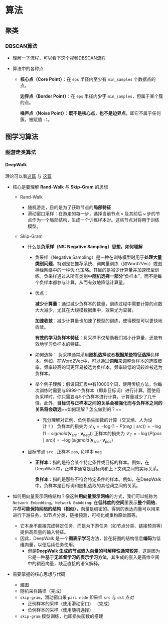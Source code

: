 # 算法

## 聚类

### DBSCAN算法

* 理解一下流程，可以看下这个视频[DBSCAN流程](https://www.bilibili.com/video/BV17L4y147W2/?spm_id_from=333.337.search-card.all.click&vd_source=56ba8a8ec52809c81ce429c827dc30ab)

* 算法中的各种点

  * **核心点（Core Point）**：在 `eps` 半径内至少有 `min_samples` 个数据点的点。

    **边界点（Border Point）**：在 `eps` 半径内**少于** `min_samples`，但属于某个簇的点。

    **噪声点（Noise Point）**：**既不是核心点，也不是边界点**，即它不属于任何簇，被赋值 `-1`。

## 图学习算法

### 图游走类算法

#### DeepWalk

理论可以看[这篇](https://zhuanlan.zhihu.com/p/56380812) 与 [这篇](https://zhuanlan.zhihu.com/p/397710211)

* 核心是要理解 **Rand-Walk**  与 **Skip-Gram** 的思想

  * Rand-Walk

    * 随机游走，目的是为了获取节点的**局部特征**
    * 滑动窗口采样：在游走的每一步，选择当前节点 `v` 及其前后 `w` 步的节点作为一个局部结构，生成一个训练样本对。这些节点对将用于训练模型。

  * Skip-Gram

    * 什么是**负采样（NS: Negative Sampling）思想，如何理解**

      * 负采样（Negative Sampling）是一种在训练模型时用于**处理大量类别问题**，特别是在推荐系统、词向量训练（如Word2Vec）或图神经网络中的一种优	化策略。其目的是减少计算量并加速模型训练。负采样通过从所有类别中**随机选择一部分**“负样本”，而不是每个负样本都参与计算，从而有效地降低计算量。

      * 优点：

        **减少计算量**：通过减少负样本的数量，训练过程中需要计算的点数大大减少，尤其在大规模数据集中，效果尤为显著。

        **加速收敛**：减少计算量也加速了模型的训练，使得模型可以更快地收敛。

        **有效的学习负样本特征**：负采样不仅帮助我们减小计算量，还能有效地学习负样本的特征。

      * 如何选择：
        负采样通常采用**随机选择**或者**根据某些特征选择**负样本。例如，在Word2Vec中，可以通过**词频**来调整负样本的选取概率，频率较高的词更容易被选为负样本，频率较低的词较难被选为负样本。
      * 举个例子理解：假设词汇表中有10000个词，使用传统方法，你每次训练时需要与9999个负样本（即非目标词）进行计算。而使用负采样时，你只需要与5个负样本进行计算，计算量减少了几千倍。此外，**目标词与正样本之间的关系会被强化而与负样本之间的关系将会疏远**==如何理解？怎么做到的？==
        * 充分理解对正例、负例损失函数的计算（交叉熵、人为设计！）
          负样本的损失为 $\mathcal{L}_N = -\log(1-P(neg \mid src))=-\log(1-sigmoid(\mathbf{v}_{src} \cdot \mathbf{v}_{neg}))$
          正样本的损失为 $\mathcal{L}_{T}=-\log(P(pos \mid src))= -\log(sigmoid(\mathbf{v}_{src} \cdot \mathbf{v}_{pos})$

    * 目标节点 `src` , 正样本 `pos`, 负样本 `neg`

      * **正样本**：指的是符合某个特定条件或目标的样本。例如，在DeepWalk中，正样本通常是目标词和上下文词之间的实际关系。

        **负样本**：指的是那些不符合特定条件的样本。例如，在DeepWalk中，负样本是目标词和随机选取的其他词之间的关系。

* 如何用向量表示网络结构？像这种**用向量表示网络**的方式，我们可以统称为 `Network Embedding`。`Network Embdding`: 在**低纬度的空间**里表示**整个网络**，并**尽可能保持网络的结构（相似）**，向量是稠密的。得到的表达向量可以用来进行下游任务，如节点分类，链接预测，可视化或重构原始图等。

  * 它本身不直接完成特定任务，而是为下游任务（如节点分类、链接预测等）提供高质量的输入特征。
  * 因此，DeepWalk 是一个**图表示学习**方法，旨在将图的结构信息**编码**为低维向量，以便后续任务使用。
    * 但是**DeepWalk 生成的节点嵌入向量的可解释性通常较差**，这是因为它是一种基于**无监督学习的表示学习方法**，其生成的嵌入是高维空间中的稠密向量，缺乏直接的语义解释。

* 需要掌握的核心思想与代码

  * 建图
  * 随机采样路径（完成）
  * `skip-gram`，滑动窗口采 `pari node` 即采样 `src` 与 `dst` 点对
    * 正例样本的采样（使用滑动窗口）	（完成）
    * 负例样本的采样（使用随机选择）
  * `skip-gram` 模型训练，也即损失函数的搭建
